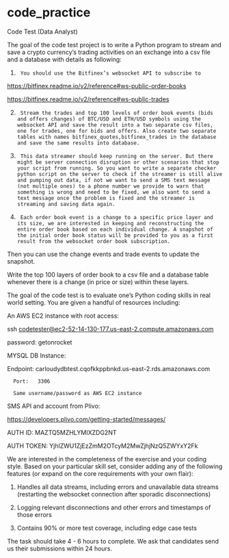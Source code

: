 # code_practice

Code Test (Data Analyst)
 
The goal of the code test project is to write a Python program to stream and save a crypto currency’s trading activities on an exchange into a csv file and a database with details as following:
 
 
 
1.      You should use the Bitfinex’s websocket API to subscribe to
 
https://bitfinex.readme.io/v2/reference#ws-public-order-books
 
https://bitfinex.readme.io/v2/reference#ws-public-trades
 
 
2.      Stream the trades and top 100 levels of order book events (bids and offers changes) of BTC/USD and ETH/USD symbols using the websocket API and save the result into a two separate csv files, one for trades, one for bids and offers. Also create two separate tables with names bitfinex_quotes,bitfinex_trades in the database and save the same results into database.
 
 
 
3.      This data streamer should keep running on the server. But there might be server connection disruption or other scenarios that stop your script from running. So you want to write a separate checker python script on the server to check if the streamer is still alive and pumping out data, if not we want to send a SMS text message (not multiple ones) to a phone number we provide to warn that something is wrong and need to be fixed, we also want to send a text message once the problem is fixed and the streamer is streaming and saving data again.
 
 
 
4.      Each order book event is a change to a specific price layer and its size, we are interested in keeping and reconstructing the entire order book based on each individual change. A snapshot of the initial order book status will be provided to you as a first result from the websocket order book subscription.
 
Then you can use the change events and trade events to update the snapshot.
 
   Write the top 100 layers of order book to a csv file and a database table whenever there is a change (in price or size) within these layers.
 
 
 
The goal of the code test is to evaluate one’s Python coding skills in real world setting. You are given a handful of resources including:
 
 
 
An AWS EC2 instance with root access:
 
ssh codetester@ec2-52-14-130-177.us-east-2.compute.amazonaws.com
 
password: getonrocket
 
 
 
 
 
MYSQL DB Instance:
 
Endpoint:  carloudydbtest.cqofkkppbnkd.us-east-2.rds.amazonaws.com
 
 
 
      Port:   3306
 
      Same username/password as AWS EC2 instance
 
 
 
SMS API and account from Plivo:
 
https://developers.plivo.com/getting-started/messages/
 
 
 
AUTH ID: MAZTQ5MZHLYMIXZDG2NT
 
AUTH TOKEN:  YjhlZWU1ZjEzZmM2OTcyM2MwZjhjNzQ5ZWYxY2Fk
 
 
 
We are interested in the completeness of the exercise and your coding style. Based on your particular skill set, consider adding any of the following features (or expand on the core requirements with your own flair):
 
1.    Handles all data streams, including errors and unavailable data streams (restarting the websocket connection after sporadic disconnections)
 
2.    Logging relevant disconnections and other errors and timestamps of those errors
 
3.    Contains 90% or more test coverage, including edge case tests
 
The task should take 4 - 6 hours to complete. We ask that candidates send us their submissions within 24 hours.
 
